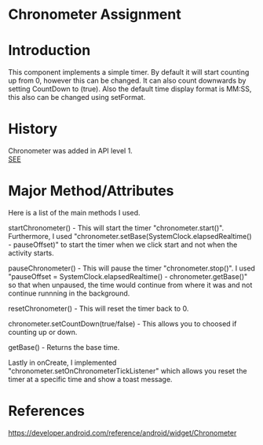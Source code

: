 # Chronometer Assignment

# Introduction
This component implements a simple timer. By default it will start counting up from 0, however this can be changed. It can also count downwards by setting CountDown to (true). Also the default time display format is MM:SS, this also can be changed using setFormat.

# History
Chronometer was added in API level 1.  
[SEE](https://github.com/n01111786/Chronometer/blob/master/image.png?raw=true)

# Major Method/Attributes
Here is a list of the main methods I used.

startChronometer() - This will start the timer "chronometer.start()". Furthermore, I used "chronometer.setBase(SystemClock.elapsedRealtime() - pauseOffset)" to start the timer when we click start and not when the activity starts.

pauseChronometer() - This will pause the timer "chronometer.stop()". I used "pauseOffset = SystemClock.elapsedRealtime() - chronometer.getBase()" so that when unpaused, the time would continue from where it was and not continue runnning in the background.

resetChronometer() - This will reset the timer back to 0. 

chronometer.setCountDown(true/false) - This allows you to choosed if counting up or down.

getBase() - Returns the base time.

Lastly in onCreate, I implemented "chronometer.setOnChronometerTickListener" which allows you reset the timer at a specific time and show a toast message.

# References
https://developer.android.com/reference/android/widget/Chronometer



